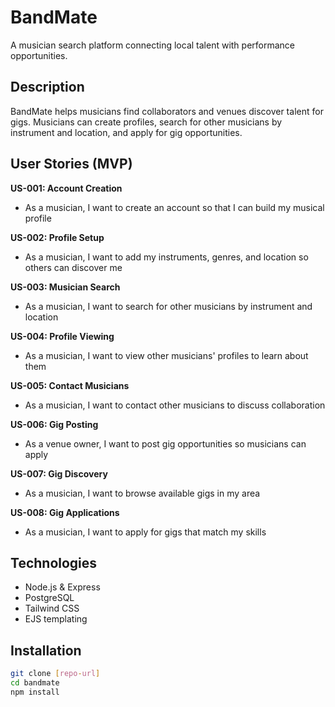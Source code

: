 # BandMate

A musician search platform connecting local talent with performance opportunities.

## Description

BandMate helps musicians find collaborators and venues discover talent for gigs. Musicians can create profiles, search for other musicians by instrument and location, and apply for gig opportunities.

## User Stories (MVP)

**US-001: Account Creation**

- As a musician, I want to create an account so that I can build my musical profile

**US-002: Profile Setup**

- As a musician, I want to add my instruments, genres, and location so others can discover me

**US-003: Musician Search**

- As a musician, I want to search for other musicians by instrument and location

**US-004: Profile Viewing**

- As a musician, I want to view other musicians' profiles to learn about them

**US-005: Contact Musicians**

- As a musician, I want to contact other musicians to discuss collaboration

**US-006: Gig Posting**

- As a venue owner, I want to post gig opportunities so musicians can apply

**US-007: Gig Discovery**

- As a musician, I want to browse available gigs in my area

**US-008: Gig Applications**

- As a musician, I want to apply for gigs that match my skills

## Technologies

- Node.js & Express
- PostgreSQL
- Tailwind CSS
- EJS templating

## Installation

```bash
git clone [repo-url]
cd bandmate
npm install
```

